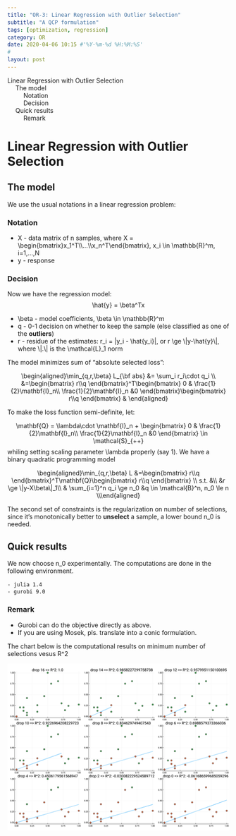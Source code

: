```yaml
---
title: "OR-3: Linear Regression with Outlier Selection"
subtitle: "A QCP formulation"
tags: [optimization, regression]
category: OR
date: 2020-04-06 10:15 #'%Y-%m-%d %H:%M:%S'
# 
layout: post
---
```


<html xmlns="http://www.w3.org/1999/xhtml" lang="" xml:lang="">
<head>
  <meta charset="utf-8" />
  <meta name="generator" content="pandoc" />
  <meta name="viewport" content="width=device-width, initial-scale=1.0, user-scalable=yes" />
  <meta name="author" content="Chuwen Zhang" />
  
  <style>
    code{white-space: pre-wrap;}
    span.smallcaps{font-variant: small-caps;}
    span.underline{text-decoration: underline;}
    div.column{display: inline-block; vertical-align: top; width: 50%;}
    div.hanging-indent{margin-left: 1.5em; text-indent: -1.5em;}
    ul.task-list{list-style: none;}
  </style>
  <script src="https://cdnjs.cloudflare.com/ajax/libs/KaTeX/0.11.1/katex.min.js"></script>
  <script>document.addEventListener("DOMContentLoaded", function () {
   var mathElements = document.getElementsByClassName("math");
   for (var i = 0; i < mathElements.length; i++) {
    var texText = mathElements[i].firstChild;
    if (mathElements[i].tagName == "SPAN") {
     katex.render(texText.data, mathElements[i], {
      displayMode: mathElements[i].classList.contains('display'),
      throwOnError: false,
      fleqn: false
     });
  }}});
  </script>
  <link rel="stylesheet" href="https://cdnjs.cloudflare.com/ajax/libs/KaTeX/0.11.1/katex.min.css" />
  <!--[if lt IE 9]>
    <script src="//cdnjs.cloudflare.com/ajax/libs/html5shiv/3.7.3/html5shiv-printshiv.min.js"></script>
  <![endif]-->
  <script src="https://cdn.jsdelivr.net/npm/mermaid@8.4.0/dist/mermaid.min.js"></script>
  <script>mermaid.initialize({ startOnLoad: true });</script>
</head>
<body>
<nav id="TOC" role="doc-toc">
<ul>
<li><a href="#linear-regression-with-outlier-selection">Linear Regression with Outlier Selection</a>
<ul>
<li><a href="#the-model">The model</a>
<ul>
<li><a href="#notation">Notation</a></li>
<li><a href="#decision">Decision</a></li>
</ul></li>
<li><a href="#quick-results">Quick results</a>
<ul>
<li><a href="#remark">Remark</a></li>
</ul></li>
</ul></li>
</ul>
</nav>
<h1 id="linear-regression-with-outlier-selection">Linear Regression with Outlier Selection</h1>
<h2 id="the-model">The model</h2>
<p>We use the usual notations in a linear regression problem:</p>
<h3 id="notation">Notation</h3>
<ul>
<li><span class="math inline">X</span> - data matrix of <span class="math inline">n</span> samples, where <span class="math inline">X = \begin{bmatrix}x_1^T\\...\\x_n^T\end{bmatrix}, x_i \in \mathbb{R}^m, i=1,...,N</span></li>
<li><span class="math inline">y</span> - response</li>
</ul>
<h3 id="decision">Decision</h3>
<p>Now we have the regression model: <span class="math display">\hat{y} = \beta^Tx</span></p>
<ul>
<li><span class="math inline">\beta</span> - model coefficients, <span class="math inline">\beta \in \mathbb{R}^m</span></li>
<li><span class="math inline">q</span> - <span class="math inline">0-1</span> decision on whether to keep the sample (else classified as one of the <strong>outliers</strong>)</li>
<li><span class="math inline">r</span> - residue of the estimates: <span class="math inline">r_i = |y_i - \hat{y_i}|</span>, or <span class="math inline">r \ge \|y-\hat{y}\|</span>, where <span class="math inline">\|.\|</span> is the <span class="math inline">\mathcal{L}_1</span> norm</li>
</ul>
<p>The model minimizes sum of “absolute selected loss”:</p>
<p><span class="math display">\begin{aligned}\min_{q,r,\beta} L_{\bf abs} &amp;= \sum_i r_i\cdot q_i \\
 &amp;=\begin{bmatrix} r\\q \end{bmatrix}^T\begin{bmatrix} 0 &amp; \frac{1}{2}\mathbf{I}_n\\  \frac{1}{2}\mathbf{I}_n &amp;0 \end{bmatrix}\begin{bmatrix} r\\q \end{bmatrix} &amp; \end{aligned}</span></p>
<p>To make the loss function semi-definite, let:</p>
<p><span class="math display">\mathbf{Q} = \lambda\cdot \mathbf{I}_n + \begin{bmatrix} 0 &amp; \frac{1}{2}\mathbf{I}_n\\  \frac{1}{2}\mathbf{I}_n &amp;0 \end{bmatrix} \in \mathcal{S}_{++}</span> whiling setting scaling parameter <span class="math inline">\lambda</span> properly (say <span class="math inline">1</span>). We have a binary quadratic programming model</p>
<p><span class="math display">\begin{aligned}\min_{q,r,\beta} L &amp;=\begin{bmatrix} r\\q \end{bmatrix}^T\mathbf{Q}\begin{bmatrix} r\\q \end{bmatrix} \\ s.t. &amp;\\ &amp;r \ge \|y-X\beta\|_1\\ &amp; \sum_{i=1}^n q_i \ge n_0 &amp;q \in \mathcal{B}^n, n_0 \le n \\\end{aligned}</span></p>
<p>The second set of constraints is the regularization on number of selections, since it’s monotonically better to <strong>unselect</strong> a sample, a lower bound <span class="math inline">n_0</span> is needed.</p>
<h2 id="quick-results">Quick results</h2>
<p>We now choose <span class="math inline">n_0</span> experimentally. The computations are done in the following environment.</p>
<pre class="env"><code>- julia 1.4
- gurobi 9.0</code></pre>
<h3 id="remark">Remark</h3>
<ul>
<li>Gurobi can do the objective directly as above.</li>
<li>If you are using Mosek, pls. translate into a conic formulation.</li>
</ul>
<p>The chart below is the computational results on minimum number of selections vesus <span class="math inline">R^2</span></p>
<p><img src="/assets/img/lr_results.png" /></p>
</body>
</html>